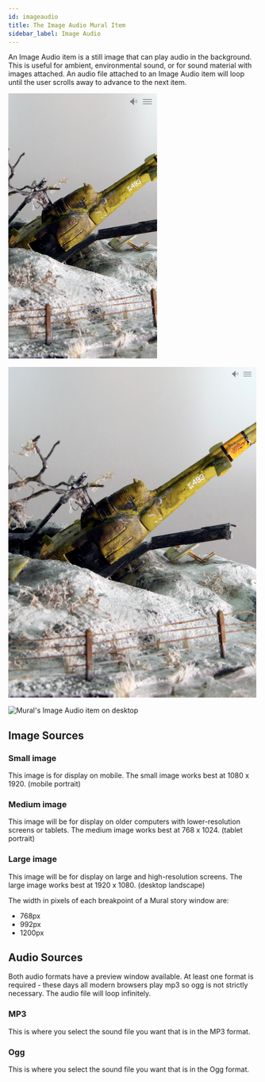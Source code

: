 ```yaml
---
id: imageaudio
title: The Image Audio Mural Item
sidebar_label: Image Audio
---
```


An Image Audio item is a still image that can play audio in the background. This is useful for ambient, environmental sound, or for sound material with images attached. An audio file attached to an Image Audio item will loop until the user scrolls away to advance to the next item.

![Mural's Image Audio item on phone](./assets/output/ImageAudio-phone.png "Mural's Image Audio item on phone")

![Mural's Image Audio item on tablet](./assets/output/ImageAudio-tablet.png "Mural's Image Audio item on tablet")

![Mural's Image Audio item on desktop](./assets/output/ImageAudio-desktop.png "Mural's Image Audio item on desktop")

## Image Sources

### Small image

This image is for display on mobile. The small image works best at 1080 x 1920. (mobile portrait)

### Medium image

This image will be for display on older computers with lower-resolution screens or tablets. The medium image works best at 768 x 1024. (tablet portrait)

### Large image

This image will be for display on large and high-resolution screens. The large image works best at 1920 x 1080. (desktop landscape)

The width in pixels of each breakpoint of a Mural story window are:

- 768px
- 992px
- 1200px

## Audio Sources

Both audio formats have a preview window available. At least one format is required - these days all modern browsers play mp3 so ogg is not strictly necessary. The audio file will loop infinitely.

### MP3

This is where you select the sound file you want that is in the MP3 format.

### Ogg

This is where you select the sound file you want that is in the Ogg format.
